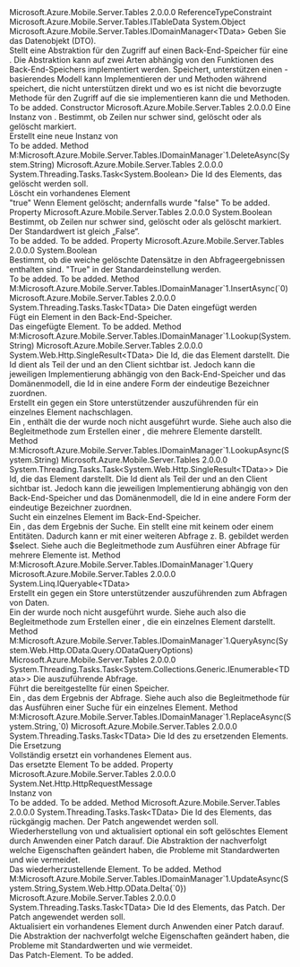 <Type Name="DomainManager&lt;TData&gt;" FullName="Microsoft.Azure.Mobile.Server.Tables.DomainManager&lt;TData&gt;">
  <TypeSignature Language="C#" Value="public abstract class DomainManager&lt;TData&gt; : Microsoft.Azure.Mobile.Server.Tables.IDomainManager&lt;TData&gt; where TData : class, ITableData" />
  <TypeSignature Language="ILAsm" Value=".class public auto ansi abstract beforefieldinit DomainManager`1&lt;class (class Microsoft.Azure.Mobile.Server.Tables.ITableData) TData&gt; extends System.Object implements class Microsoft.Azure.Mobile.Server.Tables.IDomainManager`1&lt;!TData&gt;" />
  <TypeSignature Language="DocId" Value="T:Microsoft.Azure.Mobile.Server.Tables.DomainManager`1" />
  <TypeSignature Language="VB.NET" Value="Public MustInherit Class DomainManager(Of TData)&#xA;Implements IDomainManager(Of TData)" />
  <TypeSignature Language="F#" Value="type DomainManager&lt;'Data (requires 'Data : null and 'Data :&gt; ITableData)&gt; = class&#xA;    interface IDomainManager&lt;'Data (requires 'Data : null and 'Data :&gt; ITableData)&gt;" />
  <AssemblyInfo>
    <AssemblyName>Microsoft.Azure.Mobile.Server.Tables</AssemblyName>
    <AssemblyVersion>2.0.0.0</AssemblyVersion>
  </AssemblyInfo>
  <TypeParameters>
    <TypeParameter Name="TData">
      <Constraints>
        <ParameterAttribute>ReferenceTypeConstraint</ParameterAttribute>
        <InterfaceName>Microsoft.Azure.Mobile.Server.Tables.ITableData</InterfaceName>
      </Constraints>
    </TypeParameter>
  </TypeParameters>
  <Base>
    <BaseTypeName>System.Object</BaseTypeName>
  </Base>
  <Interfaces>
    <Interface>
      <InterfaceName>Microsoft.Azure.Mobile.Server.Tables.IDomainManager&lt;TData&gt;</InterfaceName>
    </Interface>
  </Interfaces>
  <Docs>
    <typeparam name="TData">Geben Sie das Datenobjekt (DTO).</typeparam>
    <summary>
            Stellt eine Abstraktion für den Zugriff auf einen Back-End-Speicher für eine <see cref="T:Microsoft.Azure.Mobile.Server.TableController`1" />.
            Die Abstraktion kann auf zwei Arten abhängig von den Funktionen des Back-End-Speichers implementiert werden. Speichert, unterstützen einen <see cref="T:System.Linq.IQueryable`1" />-basierendes Modell kann Implementieren der <see cref="M:Query" /> und <see cref="M:Lookup" /> Methoden während speichert, die nicht unterstützen <see cref="T:System.Linq.IQueryable" /> direkt und wo es ist nicht die bevorzugte Methode für den Zugriff auf die sie implementieren kann die <see cref="M:QueryAsync" /> und <see cref="M:LookupAsync" /> Methoden.
            </summary>
    <remarks>To be added.</remarks>
  </Docs>
  <Members>
    <Member MemberName=".ctor">
      <MemberSignature Language="C#" Value="protected DomainManager (System.Net.Http.HttpRequestMessage request, bool enableSoftDelete);" />
      <MemberSignature Language="ILAsm" Value=".method familyhidebysig specialname rtspecialname instance void .ctor(class System.Net.Http.HttpRequestMessage request, bool enableSoftDelete) cil managed" />
      <MemberSignature Language="DocId" Value="M:Microsoft.Azure.Mobile.Server.Tables.DomainManager`1.#ctor(System.Net.Http.HttpRequestMessage,System.Boolean)" />
      <MemberSignature Language="VB.NET" Value="Protected Sub New (request As HttpRequestMessage, enableSoftDelete As Boolean)" />
      <MemberSignature Language="F#" Value="new Microsoft.Azure.Mobile.Server.Tables.DomainManager&lt;'Data (requires 'Data : null and 'Data :&gt; Microsoft.Azure.Mobile.Server.Tables.ITableData)&gt; : System.Net.Http.HttpRequestMessage * bool -&gt; Microsoft.Azure.Mobile.Server.Tables.DomainManager&lt;'Data (requires 'Data : null and 'Data :&gt; Microsoft.Azure.Mobile.Server.Tables.ITableData)&gt;" Usage="new Microsoft.Azure.Mobile.Server.Tables.DomainManager&lt;'Data (requires 'Data : null and 'Data :&gt; Microsoft.Azure.Mobile.Server.Tables.ITableData)&gt; (request, enableSoftDelete)" />
      <MemberType>Constructor</MemberType>
      <AssemblyInfo>
        <AssemblyName>Microsoft.Azure.Mobile.Server.Tables</AssemblyName>
        <AssemblyVersion>2.0.0.0</AssemblyVersion>
      </AssemblyInfo>
      <Parameters>
        <Parameter Name="request" Type="System.Net.Http.HttpRequestMessage" />
        <Parameter Name="enableSoftDelete" Type="System.Boolean" />
      </Parameters>
      <Docs>
        <param name="request">
            Eine Instanz von <see cref="T:System.Net.Http.HttpRequestMessage" />.</param>
        <param name="enableSoftDelete">
            Bestimmt, ob Zeilen nur schwer sind, gelöscht oder als gelöscht markiert.
            </param>
        <summary>
            Erstellt eine neue Instanz von<see cref="T:Microsoft.Azure.Mobile.Server.Tables.DomainManager`1" /></summary>
        <remarks>To be added.</remarks>
      </Docs>
    </Member>
    <Member MemberName="DeleteAsync">
      <MemberSignature Language="C#" Value="public abstract System.Threading.Tasks.Task&lt;bool&gt; DeleteAsync (string id);" />
      <MemberSignature Language="ILAsm" Value=".method public hidebysig newslot virtual instance class System.Threading.Tasks.Task`1&lt;bool&gt; DeleteAsync(string id) cil managed" />
      <MemberSignature Language="DocId" Value="M:Microsoft.Azure.Mobile.Server.Tables.DomainManager`1.DeleteAsync(System.String)" />
      <MemberSignature Language="VB.NET" Value="Public MustOverride Function DeleteAsync (id As String) As Task(Of Boolean)" />
      <MemberSignature Language="F#" Value="abstract member DeleteAsync : string -&gt; System.Threading.Tasks.Task&lt;bool&gt;" Usage="domainManager.DeleteAsync id" />
      <MemberType>Method</MemberType>
      <Implements>
        <InterfaceMember>M:Microsoft.Azure.Mobile.Server.Tables.IDomainManager`1.DeleteAsync(System.String)</InterfaceMember>
      </Implements>
      <AssemblyInfo>
        <AssemblyName>Microsoft.Azure.Mobile.Server.Tables</AssemblyName>
        <AssemblyVersion>2.0.0.0</AssemblyVersion>
      </AssemblyInfo>
      <ReturnValue>
        <ReturnType>System.Threading.Tasks.Task&lt;System.Boolean&gt;</ReturnType>
      </ReturnValue>
      <Parameters>
        <Parameter Name="id" Type="System.String" />
      </Parameters>
      <Docs>
        <param name="id">Die Id des Elements, das gelöscht werden soll.</param>
        <summary>
            Löscht ein vorhandenes Element
            </summary>
        <returns>
          <c>"true"</c> Wenn Element gelöscht; andernfalls wurde <c>"false"</c></returns>
        <remarks>To be added.</remarks>
      </Docs>
    </Member>
    <Member MemberName="EnableSoftDelete">
      <MemberSignature Language="C#" Value="public bool EnableSoftDelete { get; set; }" />
      <MemberSignature Language="ILAsm" Value=".property instance bool EnableSoftDelete" />
      <MemberSignature Language="DocId" Value="P:Microsoft.Azure.Mobile.Server.Tables.DomainManager`1.EnableSoftDelete" />
      <MemberSignature Language="VB.NET" Value="Public Property EnableSoftDelete As Boolean" />
      <MemberSignature Language="F#" Value="member this.EnableSoftDelete : bool with get, set" Usage="Microsoft.Azure.Mobile.Server.Tables.DomainManager&lt;'Data (requires 'Data : null and 'Data :&gt; Microsoft.Azure.Mobile.Server.Tables.ITableData)&gt;.EnableSoftDelete" />
      <MemberType>Property</MemberType>
      <AssemblyInfo>
        <AssemblyName>Microsoft.Azure.Mobile.Server.Tables</AssemblyName>
        <AssemblyVersion>2.0.0.0</AssemblyVersion>
      </AssemblyInfo>
      <ReturnValue>
        <ReturnType>System.Boolean</ReturnType>
      </ReturnValue>
      <Docs>
        <summary>
            Bestimmt, ob Zeilen nur schwer sind, gelöscht oder als gelöscht markiert. Der Standardwert ist gleich „False“.
            </summary>
        <value>To be added.</value>
        <remarks>To be added.</remarks>
      </Docs>
    </Member>
    <Member MemberName="IncludeDeleted">
      <MemberSignature Language="C#" Value="public bool IncludeDeleted { get; set; }" />
      <MemberSignature Language="ILAsm" Value=".property instance bool IncludeDeleted" />
      <MemberSignature Language="DocId" Value="P:Microsoft.Azure.Mobile.Server.Tables.DomainManager`1.IncludeDeleted" />
      <MemberSignature Language="VB.NET" Value="Public Property IncludeDeleted As Boolean" />
      <MemberSignature Language="F#" Value="member this.IncludeDeleted : bool with get, set" Usage="Microsoft.Azure.Mobile.Server.Tables.DomainManager&lt;'Data (requires 'Data : null and 'Data :&gt; Microsoft.Azure.Mobile.Server.Tables.ITableData)&gt;.IncludeDeleted" />
      <MemberType>Property</MemberType>
      <AssemblyInfo>
        <AssemblyName>Microsoft.Azure.Mobile.Server.Tables</AssemblyName>
        <AssemblyVersion>2.0.0.0</AssemblyVersion>
      </AssemblyInfo>
      <ReturnValue>
        <ReturnType>System.Boolean</ReturnType>
      </ReturnValue>
      <Docs>
        <summary>
            Bestimmt, ob die weiche gelöschte Datensätze in den Abfrageergebnissen enthalten sind. "True" in der Standardeinstellung werden.
            </summary>
        <value>To be added.</value>
        <remarks>To be added.</remarks>
      </Docs>
    </Member>
    <Member MemberName="InsertAsync">
      <MemberSignature Language="C#" Value="public abstract System.Threading.Tasks.Task&lt;TData&gt; InsertAsync (TData data);" />
      <MemberSignature Language="ILAsm" Value=".method public hidebysig newslot virtual instance class System.Threading.Tasks.Task`1&lt;!TData&gt; InsertAsync(!TData data) cil managed" />
      <MemberSignature Language="DocId" Value="M:Microsoft.Azure.Mobile.Server.Tables.DomainManager`1.InsertAsync(`0)" />
      <MemberSignature Language="VB.NET" Value="Public MustOverride Function InsertAsync (data As TData) As Task(Of TData)" />
      <MemberSignature Language="F#" Value="abstract member InsertAsync : 'Data -&gt; System.Threading.Tasks.Task&lt;'Data (requires 'Data : null and 'Data :&gt; Microsoft.Azure.Mobile.Server.Tables.ITableData)&gt;" Usage="domainManager.InsertAsync data" />
      <MemberType>Method</MemberType>
      <Implements>
        <InterfaceMember>M:Microsoft.Azure.Mobile.Server.Tables.IDomainManager`1.InsertAsync(`0)</InterfaceMember>
      </Implements>
      <AssemblyInfo>
        <AssemblyName>Microsoft.Azure.Mobile.Server.Tables</AssemblyName>
        <AssemblyVersion>2.0.0.0</AssemblyVersion>
      </AssemblyInfo>
      <ReturnValue>
        <ReturnType>System.Threading.Tasks.Task&lt;TData&gt;</ReturnType>
      </ReturnValue>
      <Parameters>
        <Parameter Name="data" Type="TData" />
      </Parameters>
      <Docs>
        <param name="data">Die Daten eingefügt werden</param>
        <summary>
            Fügt ein Element in den Back-End-Speicher.
            </summary>
        <returns>Das eingefügte Element.</returns>
        <remarks>To be added.</remarks>
      </Docs>
    </Member>
    <Member MemberName="Lookup">
      <MemberSignature Language="C#" Value="public abstract System.Web.Http.SingleResult&lt;TData&gt; Lookup (string id);" />
      <MemberSignature Language="ILAsm" Value=".method public hidebysig newslot virtual instance class System.Web.Http.SingleResult`1&lt;!TData&gt; Lookup(string id) cil managed" />
      <MemberSignature Language="DocId" Value="M:Microsoft.Azure.Mobile.Server.Tables.DomainManager`1.Lookup(System.String)" />
      <MemberSignature Language="VB.NET" Value="Public MustOverride Function Lookup (id As String) As SingleResult(Of TData)" />
      <MemberSignature Language="F#" Value="abstract member Lookup : string -&gt; System.Web.Http.SingleResult&lt;'Data (requires 'Data : null and 'Data :&gt; Microsoft.Azure.Mobile.Server.Tables.ITableData)&gt;" Usage="domainManager.Lookup id" />
      <MemberType>Method</MemberType>
      <Implements>
        <InterfaceMember>M:Microsoft.Azure.Mobile.Server.Tables.IDomainManager`1.Lookup(System.String)</InterfaceMember>
      </Implements>
      <AssemblyInfo>
        <AssemblyName>Microsoft.Azure.Mobile.Server.Tables</AssemblyName>
        <AssemblyVersion>2.0.0.0</AssemblyVersion>
      </AssemblyInfo>
      <ReturnValue>
        <ReturnType>System.Web.Http.SingleResult&lt;TData&gt;</ReturnType>
      </ReturnValue>
      <Parameters>
        <Parameter Name="id" Type="System.String" />
      </Parameters>
      <Docs>
        <param name="id">Die Id, die das Element darstellt. Die Id dient als Teil der <see cref="T:Microsoft.Azure.Mobile.Server.Tables.ITableData" /> und an den Client sichtbar ist.
            Jedoch kann die jeweiligen Implementierung abhängig von den Back-End-Speicher und das Domänenmodell, die Id in eine andere Form der eindeutige Bezeichner zuordnen.</param>
        <summary>
            Erstellt ein <see cref="T:System.Linq.IQueryable`1" /> gegen ein Store unterstützender auszuführenden <see cref="T:System.Linq.IQueryable`1" /> für ein einzelnes Element nachschlagen.
            </summary>
        <returns>Ein <see cref="T:System.Web.Http.SingleResult`1" /> , enthält die <see cref="T:System.Linq.IQueryable`1" /> der wurde noch nicht ausgeführt wurde.</returns>
        <remarks>
            Siehe auch <see cref="M:Query" /> also die Begleitmethode zum Erstellen einer <see cref="T:System.Linq.IQueryable`1" /> , die mehrere Elemente darstellt.
            </remarks>
      </Docs>
    </Member>
    <Member MemberName="LookupAsync">
      <MemberSignature Language="C#" Value="public abstract System.Threading.Tasks.Task&lt;System.Web.Http.SingleResult&lt;TData&gt;&gt; LookupAsync (string id);" />
      <MemberSignature Language="ILAsm" Value=".method public hidebysig newslot virtual instance class System.Threading.Tasks.Task`1&lt;class System.Web.Http.SingleResult`1&lt;!TData&gt;&gt; LookupAsync(string id) cil managed" />
      <MemberSignature Language="DocId" Value="M:Microsoft.Azure.Mobile.Server.Tables.DomainManager`1.LookupAsync(System.String)" />
      <MemberSignature Language="VB.NET" Value="Public MustOverride Function LookupAsync (id As String) As Task(Of SingleResult(Of TData))" />
      <MemberSignature Language="F#" Value="abstract member LookupAsync : string -&gt; System.Threading.Tasks.Task&lt;System.Web.Http.SingleResult&lt;'Data&gt;&gt;" Usage="domainManager.LookupAsync id" />
      <MemberType>Method</MemberType>
      <Implements>
        <InterfaceMember>M:Microsoft.Azure.Mobile.Server.Tables.IDomainManager`1.LookupAsync(System.String)</InterfaceMember>
      </Implements>
      <AssemblyInfo>
        <AssemblyName>Microsoft.Azure.Mobile.Server.Tables</AssemblyName>
        <AssemblyVersion>2.0.0.0</AssemblyVersion>
      </AssemblyInfo>
      <ReturnValue>
        <ReturnType>System.Threading.Tasks.Task&lt;System.Web.Http.SingleResult&lt;TData&gt;&gt;</ReturnType>
      </ReturnValue>
      <Parameters>
        <Parameter Name="id" Type="System.String" />
      </Parameters>
      <Docs>
        <param name="id">Die Id, die das Element darstellt. Die Id dient als Teil der <see cref="T:Microsoft.Azure.Mobile.Server.Tables.ITableData" /> und an den Client sichtbar ist.
            Jedoch kann die jeweiligen Implementierung abhängig von den Back-End-Speicher und das Domänenmodell, die Id in eine andere Form der eindeutige Bezeichner zuordnen.</param>
        <summary>
            Sucht ein einzelnes Element im Back-End-Speicher.
            </summary>
        <returns>Ein <see cref="T:System.Web.Http.SingleResult`1" /> , das dem Ergebnis der Suche. Ein <see cref="T:System.Web.Http.SingleResult`1" /> stellt eine <see cref="T:System.Linq.IQueryable" /> mit keinem oder einem Entitäten. Dadurch kann er mit einer weiteren Abfrage z. B. gebildet werden <c>$select</c>.</returns>
        <remarks>
            Siehe auch <see cref="M:QueryAsync" /> die Begleitmethode zum Ausführen einer Abfrage für mehrere Elemente ist.
            </remarks>
      </Docs>
    </Member>
    <Member MemberName="Query">
      <MemberSignature Language="C#" Value="public abstract System.Linq.IQueryable&lt;TData&gt; Query ();" />
      <MemberSignature Language="ILAsm" Value=".method public hidebysig newslot virtual instance class System.Linq.IQueryable`1&lt;!TData&gt; Query() cil managed" />
      <MemberSignature Language="DocId" Value="M:Microsoft.Azure.Mobile.Server.Tables.DomainManager`1.Query" />
      <MemberSignature Language="VB.NET" Value="Public MustOverride Function Query () As IQueryable(Of TData)" />
      <MemberSignature Language="F#" Value="abstract member Query : unit -&gt; System.Linq.IQueryable&lt;'Data (requires 'Data : null and 'Data :&gt; Microsoft.Azure.Mobile.Server.Tables.ITableData)&gt;" Usage="domainManager.Query " />
      <MemberType>Method</MemberType>
      <Implements>
        <InterfaceMember>M:Microsoft.Azure.Mobile.Server.Tables.IDomainManager`1.Query</InterfaceMember>
      </Implements>
      <AssemblyInfo>
        <AssemblyName>Microsoft.Azure.Mobile.Server.Tables</AssemblyName>
        <AssemblyVersion>2.0.0.0</AssemblyVersion>
      </AssemblyInfo>
      <ReturnValue>
        <ReturnType>System.Linq.IQueryable&lt;TData&gt;</ReturnType>
      </ReturnValue>
      <Parameters />
      <Docs>
        <summary>
            Erstellt ein <see cref="T:System.Linq.IQueryable`1" /> gegen ein Store unterstützender auszuführenden <see cref="T:System.Linq.IQueryable`1" /> zum Abfragen von Daten.
            </summary>
        <returns>Ein <see cref="T:System.Linq.IQueryable`1" /> der wurde noch nicht ausgeführt wurde.</returns>
        <remarks>
            Siehe auch <see cref="M:Lookup" /> also die Begleitmethode zum Erstellen einer <see cref="T:System.Linq.IQueryable`1" /> , die ein einzelnes Element darstellt.
            </remarks>
      </Docs>
    </Member>
    <Member MemberName="QueryAsync">
      <MemberSignature Language="C#" Value="public abstract System.Threading.Tasks.Task&lt;System.Collections.Generic.IEnumerable&lt;TData&gt;&gt; QueryAsync (System.Web.Http.OData.Query.ODataQueryOptions query);" />
      <MemberSignature Language="ILAsm" Value=".method public hidebysig newslot virtual instance class System.Threading.Tasks.Task`1&lt;class System.Collections.Generic.IEnumerable`1&lt;!TData&gt;&gt; QueryAsync(class System.Web.Http.OData.Query.ODataQueryOptions query) cil managed" />
      <MemberSignature Language="DocId" Value="M:Microsoft.Azure.Mobile.Server.Tables.DomainManager`1.QueryAsync(System.Web.Http.OData.Query.ODataQueryOptions)" />
      <MemberSignature Language="VB.NET" Value="Public MustOverride Function QueryAsync (query As ODataQueryOptions) As Task(Of IEnumerable(Of TData))" />
      <MemberSignature Language="F#" Value="abstract member QueryAsync : System.Web.Http.OData.Query.ODataQueryOptions -&gt; System.Threading.Tasks.Task&lt;seq&lt;'Data&gt;&gt;" Usage="domainManager.QueryAsync query" />
      <MemberType>Method</MemberType>
      <Implements>
        <InterfaceMember>M:Microsoft.Azure.Mobile.Server.Tables.IDomainManager`1.QueryAsync(System.Web.Http.OData.Query.ODataQueryOptions)</InterfaceMember>
      </Implements>
      <AssemblyInfo>
        <AssemblyName>Microsoft.Azure.Mobile.Server.Tables</AssemblyName>
        <AssemblyVersion>2.0.0.0</AssemblyVersion>
      </AssemblyInfo>
      <ReturnValue>
        <ReturnType>System.Threading.Tasks.Task&lt;System.Collections.Generic.IEnumerable&lt;TData&gt;&gt;</ReturnType>
      </ReturnValue>
      <Parameters>
        <Parameter Name="query" Type="System.Web.Http.OData.Query.ODataQueryOptions" />
      </Parameters>
      <Docs>
        <param name="query">Die <see cref="T:System.Web.Http.OData.Query.ODataQueryOptions" /> auszuführende Abfrage.</param>
        <summary>
            Führt die bereitgestellte <paramref name="query" /> für einen Speicher.
            </summary>
        <returns>Ein <see cref="T:System.Collections.Generic.IEnumerable`1" /> , das dem Ergebnis der Abfrage.</returns>
        <remarks>
            Siehe auch <see cref="M:LookupAsync" /> also die Begleitmethode für das Ausführen einer Suche für ein einzelnes Element.
            </remarks>
      </Docs>
    </Member>
    <Member MemberName="ReplaceAsync">
      <MemberSignature Language="C#" Value="public abstract System.Threading.Tasks.Task&lt;TData&gt; ReplaceAsync (string id, TData data);" />
      <MemberSignature Language="ILAsm" Value=".method public hidebysig newslot virtual instance class System.Threading.Tasks.Task`1&lt;!TData&gt; ReplaceAsync(string id, !TData data) cil managed" />
      <MemberSignature Language="DocId" Value="M:Microsoft.Azure.Mobile.Server.Tables.DomainManager`1.ReplaceAsync(System.String,`0)" />
      <MemberSignature Language="VB.NET" Value="Public MustOverride Function ReplaceAsync (id As String, data As TData) As Task(Of TData)" />
      <MemberSignature Language="F#" Value="abstract member ReplaceAsync : string * 'Data -&gt; System.Threading.Tasks.Task&lt;'Data (requires 'Data : null and 'Data :&gt; Microsoft.Azure.Mobile.Server.Tables.ITableData)&gt;" Usage="domainManager.ReplaceAsync (id, data)" />
      <MemberType>Method</MemberType>
      <Implements>
        <InterfaceMember>M:Microsoft.Azure.Mobile.Server.Tables.IDomainManager`1.ReplaceAsync(System.String,`0)</InterfaceMember>
      </Implements>
      <AssemblyInfo>
        <AssemblyName>Microsoft.Azure.Mobile.Server.Tables</AssemblyName>
        <AssemblyVersion>2.0.0.0</AssemblyVersion>
      </AssemblyInfo>
      <ReturnValue>
        <ReturnType>System.Threading.Tasks.Task&lt;TData&gt;</ReturnType>
      </ReturnValue>
      <Parameters>
        <Parameter Name="id" Type="System.String" />
        <Parameter Name="data" Type="TData" />
      </Parameters>
      <Docs>
        <param name="id">Die Id des zu ersetzenden Elements.</param>
        <param name="data">Die Ersetzung</param>
        <summary>
            Vollständig ersetzt ein vorhandenes Element aus.
            </summary>
        <returns>Das ersetzte Element</returns>
        <remarks>To be added.</remarks>
      </Docs>
    </Member>
    <Member MemberName="Request">
      <MemberSignature Language="C#" Value="public System.Net.Http.HttpRequestMessage Request { get; set; }" />
      <MemberSignature Language="ILAsm" Value=".property instance class System.Net.Http.HttpRequestMessage Request" />
      <MemberSignature Language="DocId" Value="P:Microsoft.Azure.Mobile.Server.Tables.DomainManager`1.Request" />
      <MemberSignature Language="VB.NET" Value="Public Property Request As HttpRequestMessage" />
      <MemberSignature Language="F#" Value="member this.Request : System.Net.Http.HttpRequestMessage with get, set" Usage="Microsoft.Azure.Mobile.Server.Tables.DomainManager&lt;'Data (requires 'Data : null and 'Data :&gt; Microsoft.Azure.Mobile.Server.Tables.ITableData)&gt;.Request" />
      <MemberType>Property</MemberType>
      <AssemblyInfo>
        <AssemblyName>Microsoft.Azure.Mobile.Server.Tables</AssemblyName>
        <AssemblyVersion>2.0.0.0</AssemblyVersion>
      </AssemblyInfo>
      <ReturnValue>
        <ReturnType>System.Net.Http.HttpRequestMessage</ReturnType>
      </ReturnValue>
      <Docs>
        <summary>
            Instanz von<see cref="T:System.Net.Http.HttpRequestMessage" /></summary>
        <value>To be added.</value>
        <remarks>To be added.</remarks>
      </Docs>
    </Member>
    <Member MemberName="UndeleteAsync">
      <MemberSignature Language="C#" Value="public abstract System.Threading.Tasks.Task&lt;TData&gt; UndeleteAsync (string id, System.Web.Http.OData.Delta&lt;TData&gt; patch);" />
      <MemberSignature Language="ILAsm" Value=".method public hidebysig newslot virtual instance class System.Threading.Tasks.Task`1&lt;!TData&gt; UndeleteAsync(string id, class System.Web.Http.OData.Delta`1&lt;!TData&gt; patch) cil managed" />
      <MemberSignature Language="DocId" Value="M:Microsoft.Azure.Mobile.Server.Tables.DomainManager`1.UndeleteAsync(System.String,System.Web.Http.OData.Delta{`0})" />
      <MemberSignature Language="VB.NET" Value="Public MustOverride Function UndeleteAsync (id As String, patch As Delta(Of TData)) As Task(Of TData)" />
      <MemberSignature Language="F#" Value="abstract member UndeleteAsync : string * System.Web.Http.OData.Delta&lt;'Data (requires 'Data : null and 'Data :&gt; Microsoft.Azure.Mobile.Server.Tables.ITableData)&gt; -&gt; System.Threading.Tasks.Task&lt;'Data (requires 'Data : null and 'Data :&gt; Microsoft.Azure.Mobile.Server.Tables.ITableData)&gt;" Usage="domainManager.UndeleteAsync (id, patch)" />
      <MemberType>Method</MemberType>
      <AssemblyInfo>
        <AssemblyName>Microsoft.Azure.Mobile.Server.Tables</AssemblyName>
        <AssemblyVersion>2.0.0.0</AssemblyVersion>
      </AssemblyInfo>
      <ReturnValue>
        <ReturnType>System.Threading.Tasks.Task&lt;TData&gt;</ReturnType>
      </ReturnValue>
      <Parameters>
        <Parameter Name="id" Type="System.String" />
        <Parameter Name="patch" Type="System.Web.Http.OData.Delta&lt;TData&gt;" />
      </Parameters>
      <Docs>
        <param name="id">Die Id des Elements, das rückgängig machen.</param>
        <param name="patch">Der Patch angewendet werden soll.</param>
        <summary>
            Wiederherstellung von und aktualisiert optional ein soft gelöschtes Element durch Anwenden einer <see cref="T:System.Web.Http.OData.Delta`1" /> Patch darauf. Die <see cref="T:System.Web.Http.OData.Delta`1" /> Abstraktion der nachverfolgt welche Eigenschaften geändert haben, die Probleme mit Standardwerten und wie vermeidet.
            </summary>
        <returns>Das wiederherzustellende Element.</returns>
        <remarks>To be added.</remarks>
      </Docs>
    </Member>
    <Member MemberName="UpdateAsync">
      <MemberSignature Language="C#" Value="public abstract System.Threading.Tasks.Task&lt;TData&gt; UpdateAsync (string id, System.Web.Http.OData.Delta&lt;TData&gt; patch);" />
      <MemberSignature Language="ILAsm" Value=".method public hidebysig newslot virtual instance class System.Threading.Tasks.Task`1&lt;!TData&gt; UpdateAsync(string id, class System.Web.Http.OData.Delta`1&lt;!TData&gt; patch) cil managed" />
      <MemberSignature Language="DocId" Value="M:Microsoft.Azure.Mobile.Server.Tables.DomainManager`1.UpdateAsync(System.String,System.Web.Http.OData.Delta{`0})" />
      <MemberSignature Language="VB.NET" Value="Public MustOverride Function UpdateAsync (id As String, patch As Delta(Of TData)) As Task(Of TData)" />
      <MemberSignature Language="F#" Value="abstract member UpdateAsync : string * System.Web.Http.OData.Delta&lt;'Data (requires 'Data : null and 'Data :&gt; Microsoft.Azure.Mobile.Server.Tables.ITableData)&gt; -&gt; System.Threading.Tasks.Task&lt;'Data (requires 'Data : null and 'Data :&gt; Microsoft.Azure.Mobile.Server.Tables.ITableData)&gt;" Usage="domainManager.UpdateAsync (id, patch)" />
      <MemberType>Method</MemberType>
      <Implements>
        <InterfaceMember>M:Microsoft.Azure.Mobile.Server.Tables.IDomainManager`1.UpdateAsync(System.String,System.Web.Http.OData.Delta{`0})</InterfaceMember>
      </Implements>
      <AssemblyInfo>
        <AssemblyName>Microsoft.Azure.Mobile.Server.Tables</AssemblyName>
        <AssemblyVersion>2.0.0.0</AssemblyVersion>
      </AssemblyInfo>
      <ReturnValue>
        <ReturnType>System.Threading.Tasks.Task&lt;TData&gt;</ReturnType>
      </ReturnValue>
      <Parameters>
        <Parameter Name="id" Type="System.String" />
        <Parameter Name="patch" Type="System.Web.Http.OData.Delta&lt;TData&gt;" />
      </Parameters>
      <Docs>
        <param name="id">Die Id des Elements, das Patch.</param>
        <param name="patch">Der Patch angewendet werden soll.</param>
        <summary>
            Aktualisiert ein vorhandenes Element durch Anwenden einer <see cref="T:System.Web.Http.OData.Delta`1" /> Patch darauf. Die <see cref="T:System.Web.Http.OData.Delta`1" /> Abstraktion der nachverfolgt welche Eigenschaften geändert haben, die Probleme mit Standardwerten und wie vermeidet.
            </summary>
        <returns>Das Patch-Element.</returns>
        <remarks>To be added.</remarks>
      </Docs>
    </Member>
  </Members>
</Type>